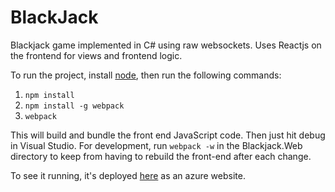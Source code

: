 BlackJack
=========

Blackjack game implemented in C# using raw websockets.  Uses Reactjs on the frontend for views and frontend logic.

To run the project, install [node](http://node.org), then run the following commands:

1. ```npm install```
2. ```npm install -g webpack```
3. ```webpack```

This will build and bundle the front end JavaScript code.  Then just hit debug in Visual Studio.  For development, run ```webpack -w``` in the Blackjack.Web directory to keep from having to rebuild the front-end after each change.

To see it running, it's deployed [here](https://blackjack.azurewebsites.net) as an azure website.
